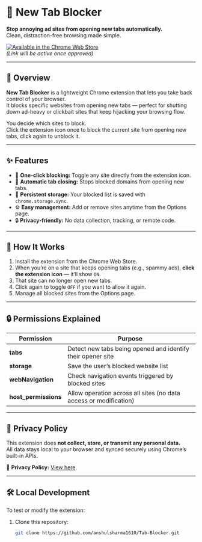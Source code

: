 # 🧩 New Tab Blocker

**Stop annoying ad sites from opening new tabs automatically.**  
Clean, distraction-free browsing made simple.  

[![Available in the Chrome Web Store](https://img.shields.io/badge/Available%20on-Chrome%20Web%20Store-brightgreen?logo=google-chrome)](https://chrome.google.com/webstore/detail/)  
*(Link will be active once approved)*

---

## 🚀 Overview

**New Tab Blocker** is a lightweight Chrome extension that lets you take back control of your browser.  
It blocks specific websites from opening new tabs — perfect for shutting down ad-heavy or clickbait sites that keep hijacking your browsing flow.

You decide which sites to block.  
Click the extension icon once to block the current site from opening new tabs, click again to unblock it.

---

## ✨ Features

- 🧱 **One-click blocking:** Toggle any site directly from the extension icon.  
- 🚫 **Automatic tab closing:** Stops blocked domains from opening new tabs.  
- 💾 **Persistent storage:** Your blocked list is saved with `chrome.storage.sync`.  
- ⚙️ **Easy management:** Add or remove sites anytime from the Options page.  
- 🔒 **Privacy-friendly:** No data collection, tracking, or remote code.

---

## 🧠 How It Works

1. Install the extension from the Chrome Web Store.  
2. When you’re on a site that keeps opening tabs (e.g., spammy ads), **click the extension icon** — it’ll show `ON`.  
3. That site can no longer open new tabs.  
4. Click again to toggle `OFF` if you want to allow it again.  
5. Manage all blocked sites from the Options page.

---

## 🔒 Permissions Explained

| Permission | Purpose |
|-------------|----------|
| **tabs** | Detect new tabs being opened and identify their opener site |
| **storage** | Save the user’s blocked website list |
| **webNavigation** | Check navigation events triggered by blocked sites |
| **host_permissions** | Allow operation across all sites (no data access or modification) |

---

## 🧾 Privacy Policy

This extension does **not collect, store, or transmit any personal data.**  
All data stays local to your browser and synced securely using Chrome’s built-in APIs.  

🔗 **Privacy Policy:** [View here]()

---

## 🛠️ Local Development

To test or modify the extension:

1. Clone this repository:
   ```bash
   git clone https://github.com/anshulsharma1610/Tab-Blocker.git
